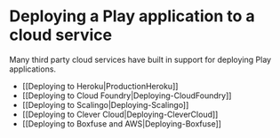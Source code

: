<!--- Copyright (C) 2009-2016 Lightbend Inc. <https://www.lightbend.com> -->
# Deploying a Play application to a cloud service

Many third party cloud services have built in support for deploying Play applications.

- [[Deploying to Heroku|ProductionHeroku]]
- [[Deploying to Cloud Foundry|Deploying-CloudFoundry]]
- [[Deploying to Scalingo|Deploying-Scalingo]]
- [[Deploying to Clever Cloud|Deploying-CleverCloud]]
- [[Deploying to Boxfuse and AWS|Deploying-Boxfuse]]
